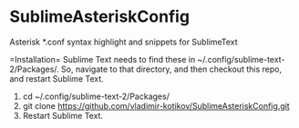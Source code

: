 SublimeAsteriskConfig
=====================

Asterisk *.conf syntax highlight and snippets for SublimeText

=Installation=
Sublime Text needs to find these in ~/.config/sublime-text-2/Packages/. So, navigate to that directory, and then checkout this repo, and restart Sublime Text.

1. cd ~/.config/sublime-text-2/Packages/
2. git clone https://github.com/vladimir-kotikov/SublimeAsteriskConfig.git
3. Restart Sublime Text.